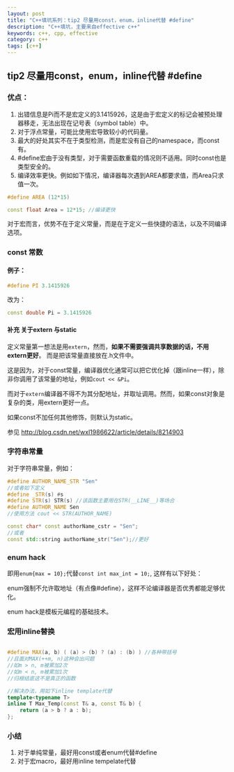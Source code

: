 ```yaml
---
layout: post
title: "C++填坑系列：tip2 尽量用const，enum，inline代替 #define"
description: "C++填坑，主要来自effective c++"
keywords: c++, cpp, effective
category: c++
tags: [c++]
---
```


## tip2 尽量用const，enum，inline代替 #define

### 优点：

1. 出错信息是Pi而不是宏定义的3.1415926，这是由于宏定义的标记会被预处理器移走，无法出现在记号表（symbol table）中。
2. 对于浮点常量，可能比使用宏导致较小的代码量。
3. 最大的好处其实不在于类型检测，而是宏没有自己的namespace，而const有。
4. #define宏由于没有类型，对于需要函数重载的情况则不适用。同时const也是类型安全的。
5. 编译效率更快。例如如下情况，编译器每次遇到AREA都要求值，而Area只求值一次。

```cpp
#define AREA (12*15)

const float Area = 12*15; //编译更快
```

对于宏而言，优势不在于定义常量，而是在于定义一些快捷的语法，以及不同编译选项。

### const 常数

#### 例子：

```cpp
#define PI 3.1415926
```

改为：

```cpp
const double Pi = 3.1415926
```



#### 补充 关于extern 与static

定义常量第一想法是用`extern`，然而，**如果不需要强调共享数据的话，不用extern更好**。
而是把该常量直接放在.h文件中。

这是因为，对于const常量，编译器优化通常可以把它优化掉（跟inline一样），除非你调用了该常量的地址，例如`cout << &Pi`。

而对于`extern`编译器不得不为其分配地址，并取址调用。然而，如果const对象是复杂的类，用extern更好一点。

如果const不加任何其他修饰，则默认为static。

参见 <http://blog.csdn.net/wxl1986622/article/details/8214903>

### 字符串常量

对于字符串常量，例如：

```cpp
#define AUTHOR_NAME_STR "Sen"
//或者如下定义
#define _STR(s) #s
#define STR(s) STR(s) //该函数主要用在STR(__LINE__)等场合
#define AUTHOR_NAME Sen
//使用方法 cout << STR(AUTHOR_NAME)

const char* const authorName_cstr = "Sen";
//或者
const std::string authorName_str("Sen");//更好

```

### enum hack

即用`enum{max = 10};`代替`const int max_int = 10;`, 这样有以下好处：

enum强制不允许取地址（有点像#define），这样不论编译器是否优秀都能足够优化。

enum hack是模板元编程的基础技术。

### 宏用inline替换

```cpp

#define MAX(a, b) ( (a) > (b) ? (a) : (b) ) //各种带括号
//且面对MAX(++m, n)这种会出问题
//如m > n, m被累加2次
//如m < n, m被累加1次
//归根结底这不是真正的函数

//解决办法，用如下inline template代替
template<typename T>
inline T Max_Temp(const T& a, const T& b) {
    return (a > b ? a : b);
};
```

### 小结

1. 对于单纯常量，最好用const或者enum代替#define
2. 对于宏macro，最好用inline tempelate代替
